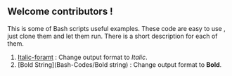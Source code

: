 ## Welcome contributors !

This is some of  Bash scripts useful examples.
These code are easy to use , just clone them and let them run.
There is a short description for each of them.

1. [Italic-foramt](Italic-foramt) :  Change output format to *Italic*.
2. [Bold String](Bash-Codes/Bold string) : Change output format to **Bold**.
